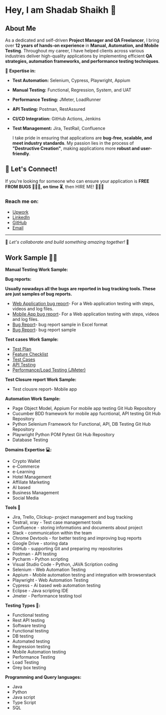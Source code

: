 # Hey, I am Shadab Shaikh 👋

## About Me
As a dedicated and self-driven **Project Manager and QA Freelancer**, I bring over **12 years of hands-on experience** in **Manual, Automation, and Mobile Testing**. Throughout my career, I have helped clients across various industries deliver high-quality applications by implementing efficient **QA strategies, automation frameworks, and performance testing techniques**.

🔹 **Expertise in:**
- **Test Automation:** Selenium, Cypress, Playwright, Appium
- **Manual Testing:** Functional, Regression, System, and UAT
- **Performance Testing:** JMeter, LoadRunner
- **API Testing:** Postman, RestAssured
- **CI/CD Integration:** GitHub Actions, Jenkins
- **Test Management:** Jira, TestRail, Confluence

  I take pride in ensuring that applications are **bug-free, scalable, and meet industry standards**. My passion lies in the process of **"Destructive Creation"**, making applications more **robust and user-friendly**. 

## 🚀 Let's Connect!
If you're looking for someone who can ensure your application is **FREE FROM BUGS 🐛🐛🐛, on time ⏳**, then HIRE ME! 🚀🚀🚀

### Reach me on:
- [Upwork](#)
- [LinkedIn](#)
- [GitHub](https://github.com/testshadab)
- [Email](mailto:test.shadab@gmail.com)

---
🚀 *Let's collaborate and build something amazing together!* 🚀


## Work Sample 🧑‍💻

**Manual Testing Work Sample:**

**Bug reports:**

**Usually nowadays all the bugs are reported in bug tracking tools. These are just samples of bug reports.**

 - [Web Application bug report](https://tinyurl.com/webtest12QA)- For a Web application testing with steps, videos and log files.
 - [Mobile App bug report](https://docs.google.com/spreadsheets/d/15u5Yxqvn9cfOoIPeG1JX1_hTUM4ET1DzIAlSO-UqX4w/edit?gid=0#gid=0)- For a Web application testing with steps, videos and log files.
 - [Bug Report](https://docs.google.com/spreadsheets/d/1t9KyTlH5v6gz_QYtUpRt2bYjNDs5Db89NwSu1bJ5e0Y/edit?gid=1598429747#gid=1598429747)- bug report sample in Excel format
 - [Bug Report](https://docs.google.com/spreadsheets/d/1XKoR0z19J4zt6CJuXN9Qktb4gyVN7N6i-7z_XnhKnmM/edit?gid=0#gid=0)- bug report sample

**Test cases Work Sample:**
- [Test Plan](https://docs.google.com/document/d/1urEP8WUpcnecAllNgL6LjQxIvvE66DJgZXLgic5HeW4/edit?tab=t.0#heading=h.kc786lgjkvxq)
- [Feature Checklist](https://docs.google.com/spreadsheets/d/1HSBE8mkfhs7JOoBfJeeUeO_9OZBBLdUFWQXyvVIdJnY/edit?gid=1025458239#gid=1025458239)
- [Test Cases](https://docs.google.com/spreadsheets/d/1xbbxDUgSavrPanoxWWe8ov82VSsuVVekDdUmIqnjOTk/edit?gid=0#gid=0)
- [API Testing](https://docs.google.com/spreadsheets/d/10q_WmAEny3UeyXB4OTCG-AeVxH-273Fbkkheho0KuMw/edit?gid=0#gid=0)
- [Performance/Load Testing (JMeter)](https://docs.google.com/spreadsheets/d/1SmLqXBb3iSnpy9ukvEbpCQd-6_Fl2TD_gpmiW1QmekY/edit?gid=1157066253#gid=1157066253)
  
**Test Closure report Work Sample:**
- Test clousre report- Mobile app
  
**Automation Work Sample:**
- Page Object Model, Appium For mobile app testing Git Hub Repository
- Cucumber BDD framework for mobile app fucntional, API testing Git Hub Repository
- Python Selenium Framework for Functional, API, DB Testing Git Hub Repository
- Playwright Python POM Pytest Git Hub Repository
- Database Testing
  
**Domains Expertise 💻:**
- Crypto Wallet
- e-Commerce
- e-Learning
- Hotel Management
- Affiliate Marketing
- AI based
- Business Management
- Social Media
  
**Tools 🔧**
- Jira, Trello, Clickup- project management and bug tracking
- Testrail, xray - Test case management tools
- Confluence - storing informations and documents about project
- Slack - communication within the team
- Chrome Devtools - for better testing and improving bug reports
- Google Drive - storing data
- GitHub - supporting Git and preparing my repositories
- Postman - API testing
- Pycharm - Python scripting
- Visual Studio Code - Python, JAVA Scription coding
- Selenium - Web Automation Testing
- Appium - Mobile automation testing and integration with browserstack
- Playwright - Web Automation Testing
- Cypress - Ai based web automation testing
- Eclipse - Java scripting IDE
- Jmeter - Performance testing tool

**Testing Types 🧪:**
- Functional testing
- Rest API testing
- Software testing
- Functional testing
- DB testing
- Automated testing
- Regression testing
- Mobile Automation testing
- Performance Testing
- Load Testing
- Grey box testing
  
**Programming and Query languages:**
- Java
- Python
- Java script
- Type Script
- SQL
